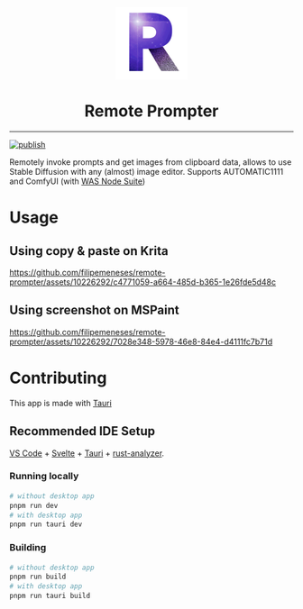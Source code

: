 <div style="text-align:center"><img src="design/logo.png" align="center" height="128" width="128"/><h1>Remote Prompter</h1></div>

---

[![publish](https://github.com/filipemeneses/remote-prompter/actions/workflows/main.yml/badge.svg)](https://github.com/filipevmeneses/remote-prompter/actions/workflows/main.yml)

Remotely invoke prompts and get images from clipboard data, allows to use Stable Diffusion with any (almost) image editor. Supports AUTOMATIC1111 and ComfyUI (with [WAS Node Suite](https://github.com/WASasquatch/was-node-suite-comfyui))


# Usage

## Using copy & paste on Krita
https://github.com/filipemeneses/remote-prompter/assets/10226292/c4771059-a664-485d-b365-1e26fde5d48c

## Using screenshot on MSPaint
https://github.com/filipemeneses/remote-prompter/assets/10226292/7028e348-5978-46e8-84e4-d4111fc7b71d

# Contributing

This app is made with [Tauri](https://tauri.app)

## Recommended IDE Setup

[VS Code](https://code.visualstudio.com/) + [Svelte](https://marketplace.visualstudio.com/items?itemName=svelte.svelte-vscode) + [Tauri](https://marketplace.visualstudio.com/items?itemName=tauri-apps.tauri-vscode) + [rust-analyzer](https://marketplace.visualstudio.com/items?itemName=rust-lang.rust-analyzer).

### Running locally

```sh
# without desktop app
pnpm run dev
# with desktop app
pnpm run tauri dev
```

### Building 

```sh
# without desktop app
pnpm run build
# with desktop app
pnpm run tauri build
```